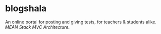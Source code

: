# blogshala


An online portal for posting and giving tests, for teachers &amp; students alike. *MEAN Stack* *MVC Architecture*.

